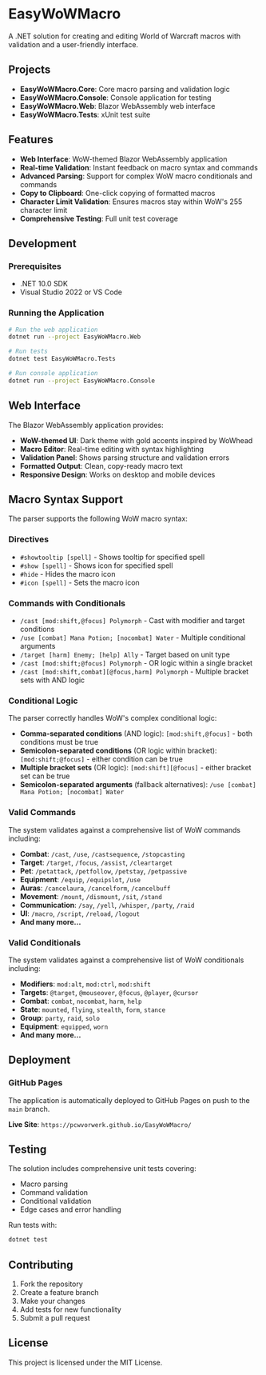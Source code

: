 # EasyWoWMacro

A .NET solution for creating and editing World of Warcraft macros with validation and a user-friendly interface.

## Projects

- **EasyWoWMacro.Core**: Core macro parsing and validation logic
- **EasyWoWMacro.Console**: Console application for testing
- **EasyWoWMacro.Web**: Blazor WebAssembly web interface
- **EasyWoWMacro.Tests**: xUnit test suite

## Features

- **Web Interface**: WoW-themed Blazor WebAssembly application
- **Real-time Validation**: Instant feedback on macro syntax and commands
- **Advanced Parsing**: Support for complex WoW macro conditionals and commands
- **Copy to Clipboard**: One-click copying of formatted macros
- **Character Limit Validation**: Ensures macros stay within WoW's 255 character limit
- **Comprehensive Testing**: Full unit test coverage

## Development

### Prerequisites

- .NET 10.0 SDK
- Visual Studio 2022 or VS Code

### Running the Application

```bash
# Run the web application
dotnet run --project EasyWoWMacro.Web

# Run tests
dotnet test EasyWoWMacro.Tests

# Run console application
dotnet run --project EasyWoWMacro.Console
```

## Web Interface

The Blazor WebAssembly application provides:

- **WoW-themed UI**: Dark theme with gold accents inspired by WoWhead
- **Macro Editor**: Real-time editing with syntax highlighting
- **Validation Panel**: Shows parsing structure and validation errors
- **Formatted Output**: Clean, copy-ready macro text
- **Responsive Design**: Works on desktop and mobile devices

## Macro Syntax Support

The parser supports the following WoW macro syntax:

### Directives
- `#showtooltip [spell]` - Shows tooltip for specified spell
- `#show [spell]` - Shows icon for specified spell
- `#hide` - Hides the macro icon
- `#icon [spell]` - Sets the macro icon

### Commands with Conditionals
- `/cast [mod:shift,@focus] Polymorph` - Cast with modifier and target conditions
- `/use [combat] Mana Potion; [nocombat] Water` - Multiple conditional arguments
- `/target [harm] Enemy; [help] Ally` - Target based on unit type
- `/cast [mod:shift;@focus] Polymorph` - OR logic within a single bracket
- `/cast [mod:shift,combat][@focus,harm] Polymorph` - Multiple bracket sets with AND logic

### Conditional Logic
The parser correctly handles WoW's complex conditional logic:
- **Comma-separated conditions** (AND logic): `[mod:shift,@focus]` - both conditions must be true
- **Semicolon-separated conditions** (OR logic within bracket): `[mod:shift;@focus]` - either condition can be true
- **Multiple bracket sets** (OR logic): `[mod:shift][@focus]` - either bracket set can be true
- **Semicolon-separated arguments** (fallback alternatives): `/use [combat] Mana Potion; [nocombat] Water`

### Valid Commands
The system validates against a comprehensive list of WoW commands including:
- **Combat**: `/cast`, `/use`, `/castsequence`, `/stopcasting`
- **Target**: `/target`, `/focus`, `/assist`, `/cleartarget`
- **Pet**: `/petattack`, `/petfollow`, `/petstay`, `/petpassive`
- **Equipment**: `/equip`, `/equipslot`, `/use`
- **Auras**: `/cancelaura`, `/cancelform`, `/cancelbuff`
- **Movement**: `/mount`, `/dismount`, `/sit`, `/stand`
- **Communication**: `/say`, `/yell`, `/whisper`, `/party`, `/raid`
- **UI**: `/macro`, `/script`, `/reload`, `/logout`
- **And many more...**

### Valid Conditionals
The system validates against a comprehensive list of WoW conditionals including:
- **Modifiers**: `mod:alt`, `mod:ctrl`, `mod:shift`
- **Targets**: `@target`, `@mouseover`, `@focus`, `@player`, `@cursor`
- **Combat**: `combat`, `nocombat`, `harm`, `help`
- **State**: `mounted`, `flying`, `stealth`, `form`, `stance`
- **Group**: `party`, `raid`, `solo`
- **Equipment**: `equipped`, `worn`
- **And many more...**

## Deployment

### GitHub Pages

The application is automatically deployed to GitHub Pages on push to the `main` branch.

**Live Site**: `https://pcwvorwerk.github.io/EasyWoWMacro/`

## Testing

The solution includes comprehensive unit tests covering:

- Macro parsing
- Command validation
- Conditional validation
- Edge cases and error handling

Run tests with:
```bash
dotnet test
```

## Contributing

1. Fork the repository
2. Create a feature branch
3. Make your changes
4. Add tests for new functionality
5. Submit a pull request

## License

This project is licensed under the MIT License. 